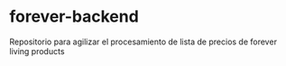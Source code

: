 # forever-backend
Repositorio para agilizar el procesamiento de lista de precios de forever living products

